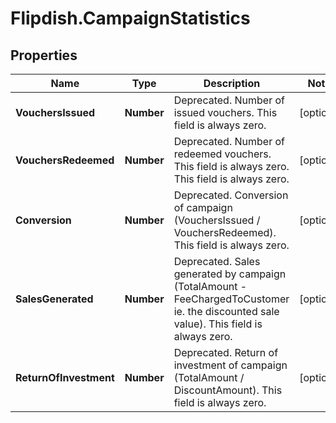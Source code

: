 # Flipdish.CampaignStatistics

## Properties

Name | Type | Description | Notes
------------ | ------------- | ------------- | -------------
**VouchersIssued** | **Number** | Deprecated. Number of issued vouchers.  This field is always zero. | [optional] 
**VouchersRedeemed** | **Number** | Deprecated. Number of redeemed vouchers. This field is always zero.  This field is always zero. | [optional] 
**Conversion** | **Number** | Deprecated. Conversion of campaign (VouchersIssued / VouchersRedeemed).  This field is always zero. | [optional] 
**SalesGenerated** | **Number** | Deprecated.  Sales generated by campaign (TotalAmount - FeeChargedToCustomer ie. the discounted sale value).  This field is always zero. | [optional] 
**ReturnOfInvestment** | **Number** | Deprecated.  Return of investment of campaign (TotalAmount / DiscountAmount).  This field is always zero. | [optional] 


